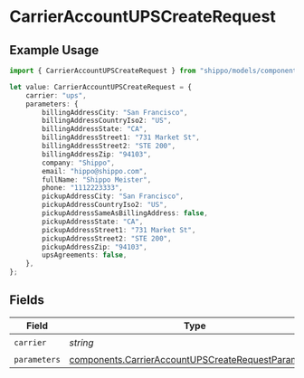 # CarrierAccountUPSCreateRequest

## Example Usage

```typescript
import { CarrierAccountUPSCreateRequest } from "shippo/models/components";

let value: CarrierAccountUPSCreateRequest = {
    carrier: "ups",
    parameters: {
        billingAddressCity: "San Francisco",
        billingAddressCountryIso2: "US",
        billingAddressState: "CA",
        billingAddressStreet1: "731 Market St",
        billingAddressStreet2: "STE 200",
        billingAddressZip: "94103",
        company: "Shippo",
        email: "hippo@shippo.com",
        fullName: "Shippo Meister",
        phone: "1112223333",
        pickupAddressCity: "San Francisco",
        pickupAddressCountryIso2: "US",
        pickupAddressSameAsBillingAddress: false,
        pickupAddressState: "CA",
        pickupAddressStreet1: "731 Market St",
        pickupAddressStreet2: "STE 200",
        pickupAddressZip: "94103",
        upsAgreements: false,
    },
};
```

## Fields

| Field                                                                                                                      | Type                                                                                                                       | Required                                                                                                                   | Description                                                                                                                | Example                                                                                                                    |
| -------------------------------------------------------------------------------------------------------------------------- | -------------------------------------------------------------------------------------------------------------------------- | -------------------------------------------------------------------------------------------------------------------------- | -------------------------------------------------------------------------------------------------------------------------- | -------------------------------------------------------------------------------------------------------------------------- |
| `carrier`                                                                                                                  | *string*                                                                                                                   | :heavy_check_mark:                                                                                                         | N/A                                                                                                                        | ups                                                                                                                        |
| `parameters`                                                                                                               | [components.CarrierAccountUPSCreateRequestParameters](../../models/components/carrieraccountupscreaterequestparameters.md) | :heavy_minus_sign:                                                                                                         | N/A                                                                                                                        |                                                                                                                            |